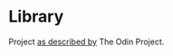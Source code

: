# Library

Project [as described by](https://www.theodinproject.com/lessons/node-path-javascript-library) The Odin Project.
